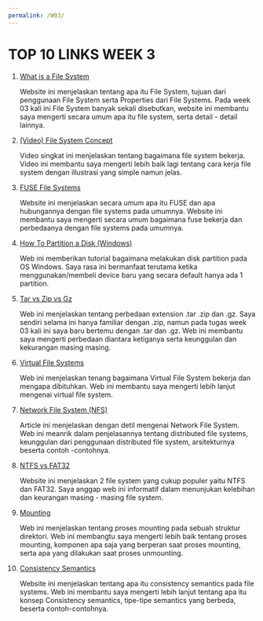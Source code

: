 ```yaml
---
permalink: /W03/
---
```


# TOP 10 LINKS WEEK 3

1. [What is a File System](https://www.guru99.com/file-systems-operating-system.html)

	Website ini menjelaskan tentang apa itu File System, tujuan dari penggunaan File System serta Properties dari File Systems. Pada week 03 kali ini File System banyak sekali disebutkan, website ini membantu saya mengerti secara umum apa itu file system, serta detail - detail lainnya.

2. [(Video) File System Concept](https://www.youtube.com/watch?v=mzUyMy7Ihk0&ab_channel=Udacity)

	Video singkat ini menjelaskan tentang bagaimana file system bekerja. Video ini membantu saya mengerti lebih baik lagi tentang cara kerja file system dengan illustrasi yang simple namun jelas. 

3. [FUSE File Systems](https://www.cs.cmu.edu/~fp/courses/15213-s07/lectures/15-filesys/index.html)

	Website ini menjelaskan secara umum apa itu FUSE dan apa hubungannya dengan file systems pada umumnya. Website ini membantu saya mengerti secara umum bagaimana fuse bekerja dan perbedaanya dengan file systems pada umumnya.

3. [How To Partition a Disk (Windows)](https://www.lifewire.com/how-to-partition-a-hard-drive-2626081)

	Web ini memberikan tutorial bagaimana melakukan disk partition pada OS Windows. Saya rasa ini bermanfaat terutama ketika menggunakan/membeli device baru yang secara default hanya ada 1 partition.

5. [Tar vs Zip vs Gz](https://itsfoss.com/tar-vs-zip-vs-gz/)

	Web ini menjelaskan tentang perbedaan extension .tar .zip dan .gz. Saya sendiri selama ini hanya familiar dengan .zip, namun pada tugas week 03 kali ini saya baru bertemu dengan .tar dan .gz. Web ini membantu saya mengerti perbedaan diantara ketiganya serta keunggulan dan kekurangan masing masing. 

6. [Virtual File Systems](https://opensource.com/article/19/3/virtual-filesystems-linux)

	Web ini menjelaskan tenang bagaimana Virtual File System bekerja dan mengapa dibituhkan. Web ini membantu saya mengerti lebih lanjut mengenai virtual file system.

7. [Network File System (NFS)](https://www.geeksforgeeks.org/network-file-system-nfs/)

	Article ini menjelaskan dengan detil mengenai Network File System. Web ini meanrik dalam penjelasannya tentang distributed file systems, keunggulan dari penggunaan  distributed file system, arsitekturnya beserta contoh -contohnya. 

8. [NTFS vs FAT32](https://www.datto.com/blog/fat-vs-ntfs-which-is-better)

	Website ini menjelaskan 2 file system yang cukup populer yaitu NTFS dan FAT32. Saya anggap web ini informatif dalam menunjukan  kelebihan dan keurangan masing - masing file system.

9. [Mounting](http://openstorage.gunadarma.ac.id/linux/docs/v06/Kuliah/SistemOperasi/BUKU/SistemOperasi-4.X-2/ch14s07.html)

	Web ini menjelaskan tentang proses mounting pada sebuah struktur direktori. Web ini membangtu saya mengerti lebih baik tentang proses mounting, komponen apa saja yang berperan saat proses mounting, serta apa yang dilakukan saat proses unmounting.

10. [Consistency Semantics](https://www.geeksforgeeks.org/consistency-semantics-for-file-sharing/#:~:text=Consistency%20Semantics%20is%20concept%20which,file%20and%20at%20same%20time.)

	Website ini menjelaskan tentang apa itu consistency semantics pada file systems. Web ini membantu saya mengerti lebih lanjut tentang apa itu konsep Consistency semantics, tipe-tipe semantics yang berbeda, beserta contoh-contohnya.
